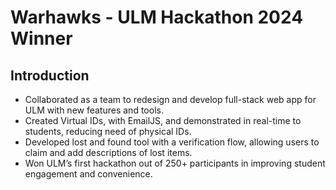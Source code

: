 # Warhawks - ULM Hackathon 2024 Winner

## Introduction
- Collaborated as a team to redesign and develop full-stack web app for ULM with new features and tools.
- Created Virtual IDs, with EmailJS, and demonstrated in real-time to students, reducing need of physical IDs.
- Developed lost and found tool with a verification flow, allowing users to claim and add descriptions of lost items.
- Won ULM’s first hackathon out of 250+ participants in improving student engagement and convenience.
